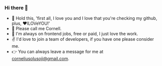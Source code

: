 ### Hi there 👋

- 🌱 Hold this, 'first all, I love you and I love that you're checking my github, plus, ❤️ILOVeYOU!' 
- 🙏 Please call me Cornell. 
- 🤦 I'm always on frontend jobs, free or paid, I just love the work. 
- ✌️ I'd love to join a team of developers, if you have one please consider me. 
- 👉 You can always leave a message for me at corneliusolusoji@gmail.com.
